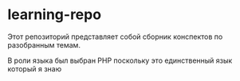 # learning-repo
Этот репозиторий представляет собой сборник конспектов по разобранным темам.

В роли языка был выбран PHP поскольку это единственный язык который я знаю
